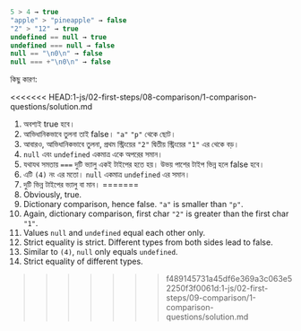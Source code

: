 

```js no-beautify
5 > 4 → true
"apple" > "pineapple" → false
"2" > "12" → true
undefined == null → true
undefined === null → false
null == "\n0\n" → false
null === +"\n0\n" → false
```

কিছু কারণ:

<<<<<<< HEAD:1-js/02-first-steps/08-comparison/1-comparison-questions/solution.md
1. অবশ্যই true হবে। 
2. আভিধানিকভাবে তুলনা তাই false। `"a"` `"p"` থেকে ছোট।
3. আবারও, আভিধানিকভাবে তুলনা, প্রথম স্ট্রিংয়ের `"2"` দ্বিতীয় স্ট্রিংয়ের `"1"` এর থেকে বড়। 
4. `null` এবং `undefined` একমাত্র একে অপরের সমান। 
5. যথাযথ সমতায় `===` দুটি ভ্যালু একই টাইপের হতে হয়। উভয় পাশের টাইপ ভিন্ন হলে false হবে। 
6. এটি `(4)` নং এর মতো। `null` একমাত্র `undefined` এর সমান।
7. দুটি ভিন্ন টাইপের ভ্যালু বা মান। 
=======
1. Obviously, true.
2. Dictionary comparison, hence false. `"a"` is smaller than `"p"`.
3. Again, dictionary comparison, first char `"2"` is greater than the first char `"1"`.
4. Values `null` and `undefined` equal each other only.
5. Strict equality is strict. Different types from both sides lead to false.
6. Similar to `(4)`, `null` only equals `undefined`.
7. Strict equality of different types.
>>>>>>> f489145731a45df6e369a3c063e52250f3f0061d:1-js/02-first-steps/09-comparison/1-comparison-questions/solution.md
